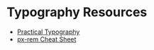 # Typography Resources

* [Practical Typography](http://practicaltypography.com/)
* [px-rem Cheat Sheet](https://gist.github.com/glueckpress/5653233)